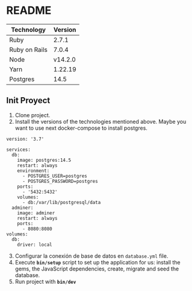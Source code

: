 # README

| Technology | Version |
|--|--|
| Ruby | 2.7.1 |
| Ruby on Rails | 7.0.4 |
| Node | v14.2.0 |
| Yarn | 1.22.19 |
| Postgres | 14.5 |

Init Proyect
---
1. Clone project.
2. Install the versions of the technologies mentioned above. Maybe you want to use next docker-compose to install postgres.
```
version: '3.7'

services:
  db:
    image: postgres:14.5
    restart: always
    environment:
      - POSTGRES_USER=postgres
      - POSTGRES_PASSWORD=postgres
    ports:
      - '5432:5432'
    volumes:
      - db:/var/lib/postgresql/data
  adminer:
    image: adminer
    restart: always
    ports:
      - 8080:8080
volumes:
  db:
    driver: local
```
3. Configurar la conexión de base de datos en `database.yml` file.
4. Execute **`bin/setup`** script to set up the application for us: install the gems, the JavaScript dependencies, create, migrate and seed the database.
5. Run project with **`bin/dev`**




